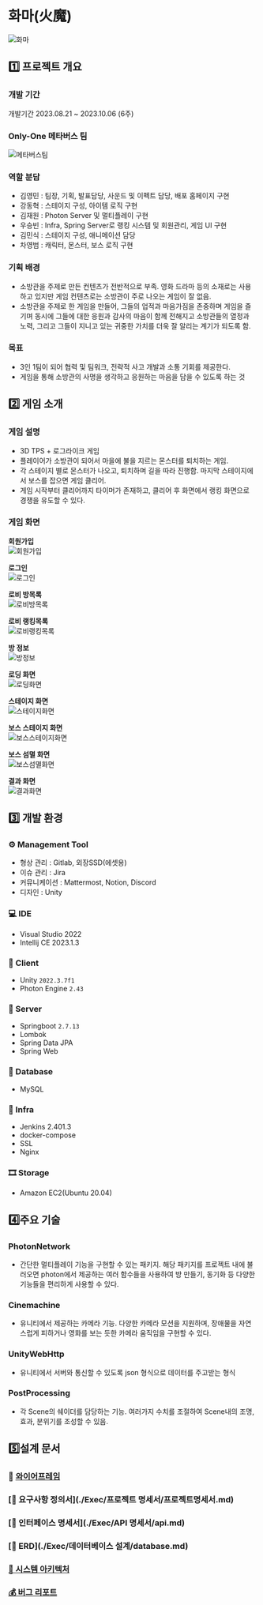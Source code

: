 # 화마(火魔)

![화마](/Exec/ReadmeImg/화마.gif)

## 1️⃣ 프로젝트 개요

### 개발 기간
개발기간 2023.08.21 ~ 2023.10.06 (6주)

### Only-One 메타버스 팀

![메타버스팀](/Exec/ReadmeImg/메타버스팀.JPG)

### 역할 분담

- 김영민 : 팀장, 기획, 발표담당, 사운드 및 이펙트 담당, 배포 홈페이지 구현
- 강동혁 : 스테이지 구성, 아이템 로직 구현
- 김재원 : Photon Server 및 멀티플레이 구현
- 우승빈 : Infra, Spring Server로 랭킹 시스템 및 회원관리, 게임 UI 구현
- 김민식 : 스테이지 구성, 애니메이션 담당
- 차영범 : 캐릭터, 몬스터, 보스 로직 구현

### 기획 배경

- 소방관을 주제로 만든 컨텐츠가 전반적으로 부족. 영화 드라마 등의 소재로는 사용하고 있지만 게임 컨텐츠로는 소방관이 주로 나오는 게임이 잘 없음.
- 소방관을 주제로 한 게임을 만들어, 그들의 업적과 마음가짐을 존중하며 게임을 즐기며 동시에 그들에 대한 응원과 감사의 마음이 함께 전해지고 소방관들의 열정과 노력, 그리고 그들이 지니고 있는 귀중한 가치를 더욱 잘 알리는 계기가 되도록 함.

### 목표

- 3인 1팀이 되어 협력 및 팀워크, 전략적 사고 개발과 소통 기회를 제공한다.
- 게임을 통해 소방관의 사명을 생각하고 응원하는 마음을 담을 수 있도록 하는 것

## 2️⃣ 게임 소개

### 게임 설명

- 3D TPS + 로그라이크 게임
- 플레이어가 소방관이 되어서 마을에 불을 지르는 몬스터를 퇴치하는 게임.
- 각 스테이지 별로 몬스터가 나오고, 퇴치하며 길을 따라 진행함. 마지막 스테이지에서 보스를 잡으면 게임 클리어.
- 게임 시작부터 클리어까지 타이머가 존재하고, 클리어 후 화면에서 랭킹 화면으로 경쟁을 유도할 수 있다.

### 게임 화면

 **회원가입** <br> ![회원가입](Exec/ReadmeImg/회원가입.gif)

 **로그인** <br> ![로그인](Exec/ReadmeImg/로그인.gif)

 **로비 방목록** <br> ![로비방목록](Exec/ReadmeImg/로비방목록.gif)

 **로비 랭킹목록** <br> ![로비랭킹목록](Exec/ReadmeImg/로비랭킹목록.gif)

 **방 정보** <br> ![방정보](Exec/ReadmeImg/방정보.gif)

 **로딩 화면** <br> ![로딩화면](Exec/ReadmeImg/로딩화면.gif)

 **스테이지 화면** <br> ![스테이지화면](Exec/ReadmeImg/스테이지화면.gif)

 **보스 스테이지 화면** <br> ![보스스테이지화면](Exec/ReadmeImg/보스스테이지화면.gif)

 **보스 섬멸 화면** <br> ![보스섬멸화면](Exec/ReadmeImg/보스섬멸화면.gif)

 **결과 화면** <br> ![결과화면](Exec/ReadmeImg/결과화면.gif)

## 3️⃣ **개발 환경**

### ⚙ Management Tool
- 형상 관리 : Gitlab, 외장SSD(에셋용)
- 이슈 관리 : Jira
- 커뮤니케이션 : Mattermost, Notion, Discord
- 디자인 : Unity

### 💻 IDE
- Visual Studio 2022
- Intellij CE 2023.1.3

### 📱 Client
- Unity `2022.3.7f1`
- Photon Engine `2.43`

### 📁 Server
- Springboot `2.7.13`
- Lombok
- Spring Data JPA 
- Spring Web

### 💾 Database
- MySQL

### 🌁 Infra
- Jenkins 2.401.3
- docker-compose
- SSL
- Nginx

### 🎞 Storage
- Amazon EC2(Ubuntu 20.04)

## 4️⃣**주요 기술**

### PhotonNetwork

- 간단한 멀티플레이 기능을 구현할 수 있는 패키지. 해당 패키지를 프로젝트 내에 불러오면 photon에서 제공하는 여러 함수들을 사용하여 방 만들기, 동기화 등 다양한 기능들을 편리하게 사용할 수 있다.

### Cinemachine

- 유니티에서 제공하는 카메라 기능. 다양한 카메라 모션을 지원하며, 장애물을 자연스럽게 피하거나 영화를 보는 듯한 카메라 움직임을 구현할 수 있다.

### UnityWebHttp

- 유니티에서 서버와 통신할 수 있도록 json 형식으로 데이터를 주고받는 형식

### PostProcessing

- 각 Scene의 쉐이더를 담당하는 기능. 여러가지 수치를 조절하여 Scene내의 조명, 효과, 분위기를 조성할 수 있음.

## 5️⃣**설계 문서**

### 🎨 [와이어프레임](https://www.notion.so/404c63ffcecd4ed080c3e8c89b1791fd?pvs=4)

### [📃 요구사항 정의서](./Exec/프로젝트 명세서/프로젝트명세서.md)

### [📝 인터페이스 명세서](./Exec/API 명세서/api.md)

### [📏 ERD](./Exec/데이터베이스 설계/database.md)

### [📐 시스템 아키텍처](./Exec/아키텍처/architecture.md)

### [💰 버그 리포트](https://www.notion.so/631b122190ea49c28b324331e098b720?pvs=4)
